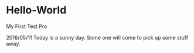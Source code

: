 # Hello-World
My First Test Pro

2016/05/11 Today is a sunny day. Some one will 
come to pick up some stuff away.
